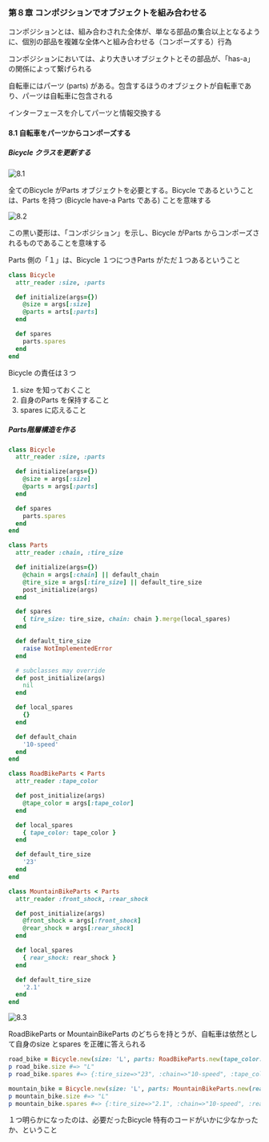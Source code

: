 ### 第８章 コンポジションでオブジェクトを組み合わせる

コンポジションとは、組み合わされた全体が、単なる部品の集合以上となるように、個別の部品を複雑な全体へと組み合わせる（コンポーズする）行為

コンポジションにおいては、より大きいオブジェクトとその部品が、「has-a」の関係によって繋げられる

自転車にはパーツ (parts) がある。包含するほうのオブジェクトが自転車であり、パーツは自転車に包含される

インターフェースを介してパーツと情報交換する

#### 8.1 自転車をパーツからコンポーズする

##### Bicycle クラスを更新する

![8.1](8-1.png)

全てのBicycle がParts オブジェクトを必要とする。Bicycle であるということは、Parts を持つ (Bicycle have-a Parts である) ことを意味する

![8.2](8-2.png)

この黒い菱形は、「コンポジション」を示し、Bicycle がParts からコンポーズされるものであることを意味する

Parts 側の「１」は、Bicycle １つにつきParts がただ１つあるということ

```ruby
class Bicycle
  attr_reader :size, :parts

  def initialize(args={})
    @size = args[:size]
    @parts = arts[:parts]
  end

  def spares
    parts.spares
  end
end
```

Bicycle の責任は３つ

1. size を知っておくこと
2. 自身のParts を保持すること
3. spares に応えること

##### Parts階層構造を作る

```ruby
class Bicycle
  attr_reader :size, :parts

  def initialize(args={})
    @size = args[:size]
    @parts = args[:parts]
  end

  def spares
    parts.spares
  end
end

class Parts
  attr_reader :chain, :tire_size

  def initialize(args={})
    @chain = args[:chain] || default_chain
    @tire_size = args[:tire_size] || default_tire_size
    post_initialize(args)
  end

  def spares
    { tire_size: tire_size, chain: chain }.merge(local_spares)
  end

  def default_tire_size
    raise NotImplementedError
  end

  # subclasses may override
  def post_initialize(args)
    nil
  end

  def local_spares
    {}
  end

  def default_chain
    '10-speed'
  end
end

class RoadBikeParts < Parts
  attr_reader :tape_color

  def post_initialize(args)
    @tape_color = args[:tape_color]
  end

  def local_spares
    { tape_color: tape_color }
  end

  def default_tire_size
    '23'
  end
end

class MountainBikeParts < Parts
  attr_reader :front_shock, :rear_shock

  def post_initialize(args)
    @front_shock = args[:front_shock]
    @rear_shock = args[:rear_shock]
  end

  def local_spares
    { rear_shock: rear_shock }
  end

  def default_tire_size
    '2.1'
  end
end
```

![8.3](8-3.png)

RoadBikeParts or MountainBikeParts のどちらを持とうが、自転車は依然として自身のsize とspares を正確に答えられる

```ruby
road_bike = Bicycle.new(size: 'L', parts: RoadBikeParts.new(tape_color: 'red'))
p road_bike.size #=> "L"
p road_bike.spares #=> {:tire_size=>"23", :chain=>"10-speed", :tape_color=>"red"}

mountain_bike = Bicycle.new(size: 'L', parts: MountainBikeParts.new(rear_shock: 'Fox'))
p mountain_bike.size #=> "L"
p mountain_bike.spares #=> {:tire_size=>"2.1", :chain=>"10-speed", :rear_shock=>"Fox"}
```

１つ明らかになったのは、必要だったBicycle 特有のコードがいかに少なかったか、ということ
